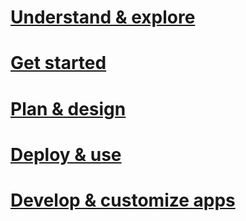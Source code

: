 # [Understand & explore](./understand-explore/azure-rights-management.html)
# [Get started](./get-started/requirements-for-azure-rights-management.html)
# [Plan & design](./plan-design/azure-rights-management-deployment-roadmap.html)
# [Deploy & use](./deploy-use/activating-azure-rights-management.html)
# [Develop & customize apps](./sdk/4.2/api/winrt/Microsoft.RightsManagement.html)
